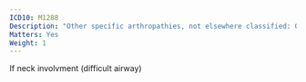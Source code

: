 ```yaml
---
ICD10: M1288
Description: "Other specific arthropathies, not elsewhere classified: Other"
Matters: Yes
Weight: 1
---
```

If neck involvment (difficult airway)
